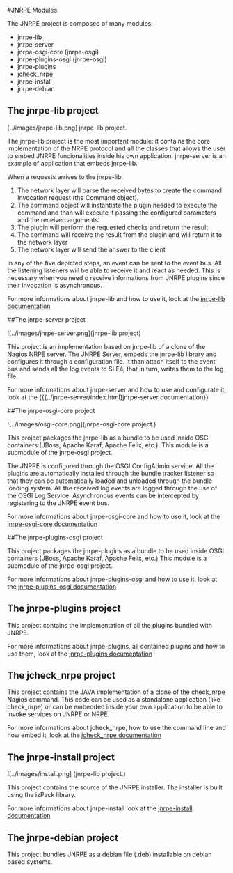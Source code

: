 #JNRPE Modules

The JNRPE project is composed of many modules:
  
  * jnrpe-lib
  * jnrpe-server
  * jnrpe-osgi-core (jnrpe-osgi)
  * jnrpe-plugins-osgi (jnrpe-osgi) 
  * jnrpe-plugins
  * jcheck_nrpe
  * jnrpe-install
  * jnrpe-debian
  
## The jnrpe-lib project

[../images/jnrpe-lib.png] jnrpe-lib project.

The jnrpe-lib project is the most important module: it contains the core implementation
of the NRPE protocol and all the classes that allows the user to embed JNRPE funcionalities
inside his own application. jnrpe-server is an example of application that embeds jnrpe-lib.

When a requests arrives to the jnrpe-lib:

1. The network layer will parse the received bytes to create the command invocation 
request (the Command object).
2. The command object will instantiate the plugin needed to execute the command and than 
will execute it passing the configured parameters and the received arguments.
3. The plugin will perform the requested checks and return the result
4. The command will receive the result from the plugin and will return it to the network
layer
5. The network layer will send the answer to the client

In any of the five depicted steps, an event can be sent to the event bus. All the listening
listeners will be able to receive it and react as needed. This is necessary when you need
o receive informations from JNRPE plugins since their invocation is asynchronous. 
 
For more informations about jnrpe-lib and how to use it, look at 
the [jnrpe-lib documentation](../jnrpe-lib/index.html)
 
##The jnrpe-server project

![../images/jnrpe-server.png](jnrpe-lib project)

This project is an implementation based on jnrpe-lib of a clone of the Nagios NRPE server.
The JNRPE Server, embeds the jnrpe-lib library and configures it through a configuration
file. It than attach itself to the event bus and sends all the log events to SLF4j that
in turn, writes them to the log file.
  
For more informations about jnrpe-server and how to use and configurate it, 
look at the {{{../jnrpe-server/index.html}jnrpe-server documentation}}
  
##The jnrpe-osgi-core project

![../images/osgi-core.png](jnrpe-osgi-core project.)

This project packages the jnrpe-lib as a bundle to be used inside OSGI containers
(JBoss, Apache Karaf, Apache Felix, etc.).
This module is a submodule of the jnrpe-osgi project.
  
The JNRPE is configured through the OSGI ConfigAdmin service.
All the plugins are automatically installed through the bundle tracker listener so 
that they can be automatically loaded and unloaded through the bundle loading
system.
All the received log events are logged through the use of the OSGI Log Service.
Asynchronous events can be intercepted by registering to the JNRPE event bus.
    
For more informations about jnrpe-osgi-core and how to use it, look at 
the [jnrpe-osgi-core documentation](../jnrpe-osgi/jnrpe-osgi-core/index.html)
    
##The jnrpe-plugins-osgi project

This project packages the jnrpe-plugins as a bundle to be used inside OSGI containers
(JBoss, Apache Karaf, Apache Felix, etc.)
This module is a submodule of the jnrpe-osgi project.
  
For more informations about jnrpe-plugins-osgi and how to use it, look at 
the [jnrpe-plugins-osgi documentation](../jnrpe-osgi/jnrpe-plugins-osgi/index.html)
  
## The jnrpe-plugins project

This project contains the implementation of all the plugins bundled with JNRPE.
  
For more informations about jnrpe-plugins, all contained plugins and how to use them, 
look at the [jnrpe-plugins documentation](../jnrpe-plugins/index.html)
  
## The jcheck_nrpe project

This project contains the JAVA implementation of a clone of the check_nrpe Nagios command.
This code can be used as a standalone application (like check_nrpe) or can be embedded inside
your own application to be able to invoke services on JNRPE or NRPE.
  
For more informations about jcheck_nrpe, how to use the command line and how embed it, 
look at the [jcheck_nrpe documentation](../jcheck_nrpe/index.html)
 
## The jnrpe-install project

![../images/install.png] (jnrpe-lib project.)

This project contains the source of the JNRPE installer. The installer is built using the
izPack library.
  
For more informations about jnrpe-install 
look at the [jnrpe-install documentation](../jnrpe-install/index.html)
  
## The jnrpe-debian project

This project bundles JNRPE as a debian file (.deb) installable on debian based systems.
  